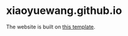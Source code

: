 # xiaoyuewang.github.io

The website is built on [this template](https://mmistakes.github.io/minimal-mistakes/).

